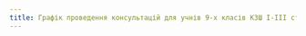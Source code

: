 ```yaml
---
title: Графік проведення консультацій для учнів 9-х класів КЗШ І-ІІІ ст. №55
---
```


<pdf src="1.pdf"></pdf>
